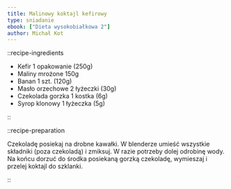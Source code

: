 ```yaml
---
title: Malinowy koktajl kefirowy
type: sniadanie
ebook: ["Dieta wysokobiałkowa 2"]
author: Michał Kot
---
```


::recipe-ingredients

- Kefir 1 opakowanie (250g)
- Maliny mrożone 150g
- Banan 1 szt. (120g)
- Masło orzechowe 2 łyżeczki (30g)
- Czekolada gorzka 1 kostka (6g)
- Syrop klonowy 1 łyżeczka (5g)

::

::recipe-preparation

Czekoladę posiekaj na drobne kawałki. W blenderze umieść wszystkie składniki (poza czekoladą) i zmiksuj. W razie potrzeby dolej odrobinę wody. Na końcu dorzuć do środka posiekaną gorzką czekoladę, wymieszaj i przelej koktajl do szklanki.

::